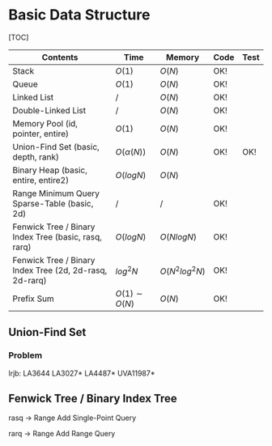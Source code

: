 # Basic Data Structure



[TOC]

| Contents                                                | Time             | Memory         | Code | Test |
| ------------------------------------------------------- | ---------------- | -------------- | ---- | ---- |
| Stack                                                   | $O(1)$           | $O(N)$         | OK!  |      |
| Queue                                                   | $O(1)$           | $O(N)$         | OK!  |      |
| Linked List                                             | $/$              | $O(N)$         | OK!  |      |
| Double-Linked List                                      | $/$              | $O(N)$         | OK!  |      |
| Memory Pool (id, pointer, entire)                       | $O(1)$           | $O(N)$         | OK!  |      |
| Union-Find Set (basic, depth, rank)                     | $O(\alpha(N))$   | $O(N)$         | OK!  | OK!  |
| Binary Heap (basic, entire, entire2)                    | $O(logN)$        | $O(N)$         |      |      |
| Range Minimum Query Sparse-Table (basic, 2d)            | $/$              | $/$            | OK!  |      |
| Fenwick Tree / Binary Index Tree (basic, rasq, rarq)    | $O(logN)$        | $O(NlogN)$     | OK!  |      |
| Fenwick Tree / Binary Index Tree (2d, 2d-rasq, 2d-rarq) | $log^2N$         | $O(N^2log^2N)$ | OK!  |      |
| Prefix Sum                                              | $O(1) \sim O(N)$ | $O(N)$         | OK!  |      |



## Union-Find Set 

### Problem

lrjb: LA3644 LA3027* LA4487* UVA11987* 



## Fenwick Tree / Binary Index Tree

rasq -> Range Add Single-Point Query

rarq -> Range Add Range Query